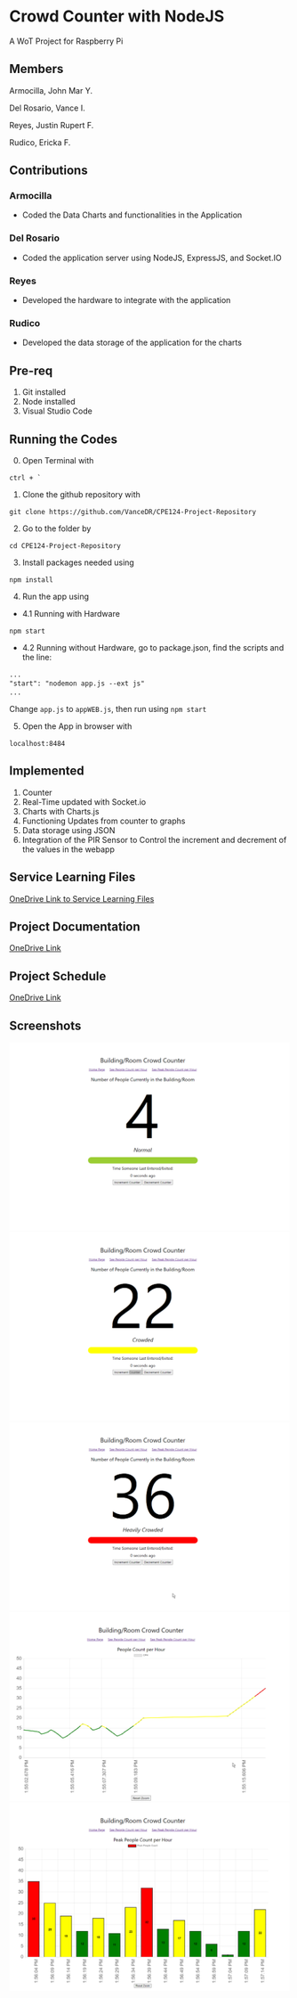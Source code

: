 # Crowd Counter with NodeJS

A WoT Project for Raspberry Pi

## Members

Armocilla, John Mar Y.

Del Rosario, Vance I.

Reyes, Justin Rupert F.

Rudico, Ericka F. 

## Contributions
### Armocilla
- Coded the Data Charts and functionalities in the Application

### Del Rosario
- Coded the application server using NodeJS, ExpressJS, and Socket.IO

### Reyes
- Developed the hardware to integrate with the application

### Rudico
- Developed the data storage of the application for the charts

## Pre-req
1. Git installed
2. Node installed
3. Visual Studio Code

## Running the Codes
0. Open Terminal with 
```
ctrl + `
```
1. Clone the github repository with 
```
git clone https://github.com/VanceDR/CPE124-Project-Repository
```
2. Go to the folder by 
```
cd CPE124-Project-Repository
```
3. Install packages needed using 
```
npm install
```
4. Run the app using
- 4.1 Running with Hardware
```
npm start
```
- 4.2 Running without Hardware, go to package.json, find the scripts and the line:
```
...
"start": "nodemon app.js --ext js"
...
```
Change `app.js` to `appWEB.js`, then run using `npm start`

5. Open the App in browser with
```
localhost:8484
```
## Implemented
1. Counter
2. Real-Time updated with Socket.io
3. Charts with Charts.js
4. Functioning Updates from counter to graphs
5. Data storage using JSON
6. Integration of the PIR Sensor to Control the increment and decrement of the values in the webapp

## Service Learning Files
[OneDrive Link to Service Learning Files](https://mymailmapuaedu-my.sharepoint.com/:f:/g/personal/jmyarmocilla_mymail_mapua_edu_ph/ErZSaNj5p-dFmhkkxzRdtGsBdXiaFzmtkFyqLirtJHdMIQ?e=YSUQgs)

## Project Documentation
[OneDrive Link](https://mymailmapuaedu-my.sharepoint.com/:w:/g/personal/videlrosario_mymail_mapua_edu_ph/EdGDAzNAJyhJtPPZHuMnM1sBnb4RF5dcNqwkgaTv3eMpMw?e=CTHhUd
)

## Project Schedule
[OneDrive Link](https://mymailmapuaedu-my.sharepoint.com/:x:/g/personal/videlrosario_mymail_mapua_edu_ph/EUeGRbVvGL9Kq_PMt5Lf6D8Bgrw-H90OozBCuEpummQzMQ?e=cDyXBx)

## Screenshots
![Main Page State 1](docs/ui1.png)
![Main Page State 2](docs/ui2.png)
![Main Page State 3](docs/ui3.png)
![People Count](docs/ui4.png)
![Peak People Count](docs/ui5.png)
